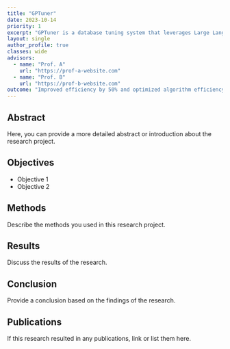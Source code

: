 ```yaml
---
title: "GPTuner"
date: 2023-10-14
priority: 1
excerpt: "GPTuner is a database tuning system that leverages Large Language Model to handle domain knowledge and then enhance knob tuning procedure"
layout: single
author_profile: true
classes: wide
advisors:
  - name: "Prof. A"
    url: "https://prof-a-website.com"
  - name: "Prof. B"
    url: "https://prof-b-website.com"
outcome: "Improved efficiency by 50% and optimized algorithm efficiency."
---
```



## Abstract

Here, you can provide a more detailed abstract or introduction about the research project.

## Objectives

- Objective 1
- Objective 2

## Methods

Describe the methods you used in this research project.

## Results

Discuss the results of the research.

## Conclusion

Provide a conclusion based on the findings of the research.

## Publications

If this research resulted in any publications, link or list them here.
